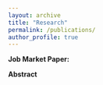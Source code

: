 ```yaml
---
layout: archive
title: "Research"
permalink: /publications/
author_profile: true
---
```


<b> Job Market Paper:

Abstract

